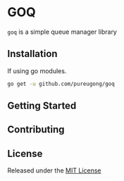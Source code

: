 # GOQ

`goq` is a simple queue manager library

## Installation
If using go modules.
```sh
go get -u github.com/pureugong/goq
```

## Getting Started

## Contributing

## License

Released under the [MIT License](https://github.com/pureugong/goq/blob/master/LICENSE)
